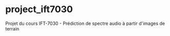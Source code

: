 # project_ift7030
Projet du cours IFT-7030 - Prédiction de spectre audio à partir d'images de terrain
